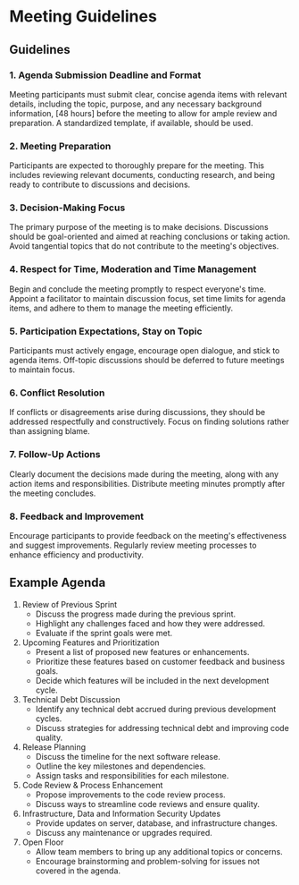 # Meeting Guidelines

## Guidelines

### 1. Agenda Submission Deadline and Format

Meeting participants must submit clear, concise agenda items with relevant details, including the topic, purpose, and any necessary background information, [48 hours] before the meeting to allow for ample review and preparation. A standardized template, if available, should be used.

### 2.  Meeting Preparation

Participants are expected to thoroughly prepare for the meeting. This includes reviewing relevant documents, conducting research, and being ready to contribute to discussions and decisions.

### 3. Decision-Making Focus

The primary purpose of the meeting is to make decisions. Discussions should be goal-oriented and aimed at reaching conclusions or taking action. Avoid tangential topics that do not contribute to the meeting's objectives.

### 4. Respect for Time, Moderation and Time Management

Begin and conclude the meeting promptly to respect everyone's time. Appoint a facilitator to maintain discussion focus, set time limits for agenda items, and adhere to them to manage the meeting efficiently.

### 5. Participation Expectations, Stay on Topic

Participants must actively engage, encourage open dialogue, and stick to agenda items. Off-topic discussions should be deferred to future meetings to maintain focus.

### 6. Conflict Resolution

If conflicts or disagreements arise during discussions, they should be addressed respectfully and constructively. Focus on finding solutions rather than assigning blame.

### 7. Follow-Up Actions

Clearly document the decisions made during the meeting, along with any action items and responsibilities. Distribute meeting minutes promptly after the meeting concludes.

### 8. Feedback and Improvement

Encourage participants to provide feedback on the meeting's effectiveness and suggest improvements. Regularly review meeting processes to enhance efficiency and productivity.

## Example Agenda

1. Review of Previous Sprint
    - Discuss the progress made during the previous sprint.
    - Highlight any challenges faced and how they were addressed.
    - Evaluate if the sprint goals were met.
2. Upcoming Features and Prioritization
    - Present a list of proposed new features or enhancements.
    - Prioritize these features based on customer feedback and business goals.
    - Decide which features will be included in the next development cycle.
3. Technical Debt Discussion
    - Identify any technical debt accrued during previous development cycles.
    - Discuss strategies for addressing technical debt and improving code quality.
4. Release Planning
    - Discuss the timeline for the next software release.
    - Outline the key milestones and dependencies.
    - Assign tasks and responsibilities for each milestone.
5. Code Review & Process Enhancement
    - Propose improvements to the code review process.
    - Discuss ways to streamline code reviews and ensure quality.
6. Infrastructure, Data and Information Security Updates
    - Provide updates on server, database, and infrastructure changes.
    - Discuss any maintenance or upgrades required.
7. Open Floor
    - Allow team members to bring up any additional topics or concerns.
    - Encourage brainstorming and problem-solving for issues not covered in the agenda.

